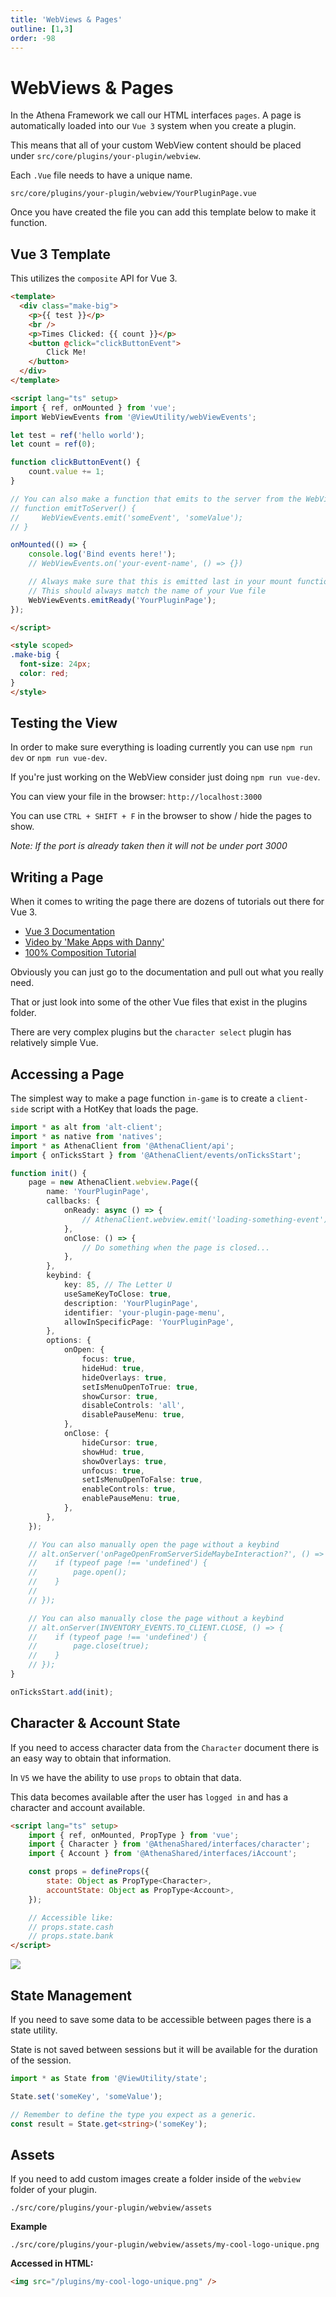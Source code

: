 ```yaml
---
title: 'WebViews & Pages'
outline: [1,3]
order: -98
---
```


# WebViews & Pages

In the Athena Framework we call our HTML interfaces `pages`. A page is automatically loaded into our `Vue 3` system when you create a plugin.

This means that all of your custom WebView content should be placed under `src/core/plugins/your-plugin/webview`.

Each `.Vue` file needs to have a unique name.

`src/core/plugins/your-plugin/webview/YourPluginPage.vue`

Once you have created the file you can add this template below to make it function.

## Vue 3 Template

This utilizes the `composite` API for Vue 3.

```html
<template>
  <div class="make-big">
    <p>{{ test }}</p>
    <br />
    <p>Times Clicked: {{ count }}</p>
    <button @click="clickButtonEvent">
        Click Me!
    </button>
  </div>
</template>

<script lang="ts" setup>
import { ref, onMounted } from 'vue';
import WebViewEvents from '@ViewUtility/webViewEvents';

let test = ref('hello world');
let count = ref(0);

function clickButtonEvent() {
    count.value += 1;
}

// You can also make a function that emits to the server from the WebView
// function emitToServer() {
//     WebViewEvents.emit('someEvent', 'someValue');
// }

onMounted(() => {
    console.log('Bind events here!');
    // WebViewEvents.on('your-event-name', () => {})

    // Always make sure that this is emitted last in your mount function
    // This should always match the name of your Vue file
    WebViewEvents.emitReady('YourPluginPage'); 
});

</script>

<style scoped>
.make-big {
  font-size: 24px;
  color: red;
}
</style>
```

## Testing the View

In order to make sure everything is loading currently you can use `npm run dev` or `npm run vue-dev`.

If you're just working on the WebView consider just doing `npm run vue-dev`.

You can view your file in the browser: `http://localhost:3000`

You can use `CTRL + SHIFT + F` in the browser to show / hide the pages to show.

_Note: If the port is already taken then it will not be under port 3000_

## Writing a Page

When it comes to writing the page there are dozens of tutorials out there for Vue 3.

* [Vue 3 Documentation](https://vuejs.org/api/composition-api-setup.html)
* [Video by 'Make Apps with Danny'](https://www.youtube.com/watch?v=Nxs-AQW5jCM)
* [100% Composition Tutorial](https://www.youtube.com/watch?v=I_xLMmNeLDY)

Obviously you can just go to the documentation and pull out what you really need.

That or just look into some of the other Vue files that exist in the plugins folder.

There are very complex plugins but the `character select` plugin has relatively simple Vue.

## Accessing a Page

The simplest way to make a page function `in-game` is to create a `client-side` script with a HotKey that loads the page.

```ts
import * as alt from 'alt-client';
import * as native from 'natives';
import * as AthenaClient from '@AthenaClient/api';
import { onTicksStart } from '@AthenaClient/events/onTicksStart';

function init() {
    page = new AthenaClient.webview.Page({
        name: 'YourPluginPage',
        callbacks: {
            onReady: async () => {
                // AthenaClient.webview.emit('loading-something-event');
            },
            onClose: () => {
                // Do something when the page is closed...
            },
        },
        keybind: {
            key: 85, // The Letter U
            useSameKeyToClose: true,
            description: 'YourPluginPage',
            identifier: 'your-plugin-page-menu',
            allowInSpecificPage: 'YourPluginPage',
        },
        options: {
            onOpen: {
                focus: true,
                hideHud: true,
                hideOverlays: true,
                setIsMenuOpenToTrue: true,
                showCursor: true,
                disableControls: 'all',
                disablePauseMenu: true,
            },
            onClose: {
                hideCursor: true,
                showHud: true,
                showOverlays: true,
                unfocus: true,
                setIsMenuOpenToFalse: true,
                enableControls: true,
                enablePauseMenu: true,
            },
        },
    });

    // You can also manually open the page without a keybind
    // alt.onServer('onPageOpenFromServerSideMaybeInteraction?', () => {
    //    if (typeof page !== 'undefined') {
    //        page.open();
    //    }   
    //     
    // });

    // You can also manually close the page without a keybind
    // alt.onServer(INVENTORY_EVENTS.TO_CLIENT.CLOSE, () => {
    //    if (typeof page !== 'undefined') {
    //        page.close(true);
    //    }   
    // });
}

onTicksStart.add(init);
```

## Character & Account State

If you need to access character data from the `Character` document there is an easy way to obtain that information.

In `V5` we have the ability to use `props` to obtain that data.

This data becomes available after the user has `logged in` and has a character and account available.

```html
<script lang="ts" setup>
    import { ref, onMounted, PropType } from 'vue';
    import { Character } from '@AthenaShared/interfaces/character';
    import { Account } from '@AthenaShared/interfaces/iAccount';

    const props = defineProps({
        state: Object as PropType<Character>,
        accountState: Object as PropType<Account>,
    });

    // Accessible like:
    // props.state.cash
    // props.state.bank
</script>
```

![](https://i.imgur.com/eR8eTdT.png)

## State Management

If you need to save some data to be accessible between pages there is a state utility.

State is not saved between sessions but it will be available for the duration of the session.

```ts
import * as State from '@ViewUtility/state';

State.set('someKey', 'someValue');

// Remember to define the type you expect as a generic.
const result = State.get<string>('someKey');
```

## Assets

If you need to add custom images create a folder inside of the `webview` folder of your plugin.

```
./src/core/plugins/your-plugin/webview/assets
```

**Example**

```
./src/core/plugins/your-plugin/webview/assets/my-cool-logo-unique.png
```

**Accessed in HTML:**

```html
<img src="/plugins/my-cool-logo-unique.png" />
```